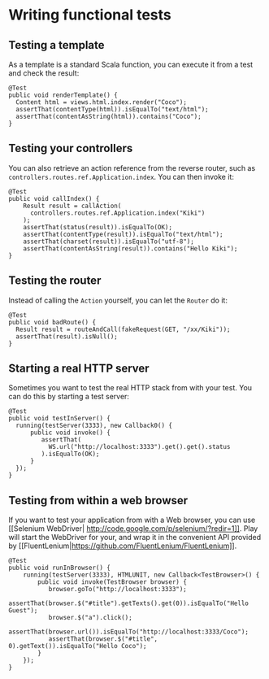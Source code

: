 # Writing functional tests

## Testing a template

As a template is a standard Scala function, you can execute it from a test and check the result:

```
@Test
public void renderTemplate() {
  Content html = views.html.index.render("Coco");
  assertThat(contentType(html)).isEqualTo("text/html");
  assertThat(contentAsString(html)).contains("Coco");
}
```

## Testing your controllers

You can also retrieve an action reference from the reverse router, such as `controllers.routes.ref.Application.index`. You can then invoke it:

```
@Test
public void callIndex() {
    Result result = callAction(
      controllers.routes.ref.Application.index("Kiki")
    );
    assertThat(status(result)).isEqualTo(OK);
    assertThat(contentType(result)).isEqualTo("text/html");
    assertThat(charset(result)).isEqualTo("utf-8");
    assertThat(contentAsString(result)).contains("Hello Kiki");
}
```

## Testing the router

Instead of calling the `Action` yourself, you can let the `Router` do it:

```
@Test
public void badRoute() {
  Result result = routeAndCall(fakeRequest(GET, "/xx/Kiki"));
  assertThat(result).isNull();
}
```

## Starting a real HTTP server

Sometimes you want to test the real HTTP stack from with your test. You can do this by starting a test server:

```
@Test
public void testInServer() {
  running(testServer(3333), new Callback0() {
      public void invoke() {
         assertThat(
           WS.url("http://localhost:3333").get().get().status
         ).isEqualTo(OK);
      }
  });
}
```

## Testing from within a web browser

If you want to test your application from with a Web browser, you can use [[Selenium WebDriver| http://code.google.com/p/selenium/?redir=1]]. Play will start the WebDriver for your, and wrap it in the convenient API provided by [[FluentLenium|https://github.com/FluentLenium/FluentLenium]].

```
@Test
public void runInBrowser() {
    running(testServer(3333), HTMLUNIT, new Callback<TestBrowser>() {
        public void invoke(TestBrowser browser) {
           browser.goTo("http://localhost:3333"); 
           assertThat(browser.$("#title").getTexts().get(0)).isEqualTo("Hello Guest");
           browser.$("a").click();
           assertThat(browser.url()).isEqualTo("http://localhost:3333/Coco");
           assertThat(browser.$("#title", 0).getText()).isEqualTo("Hello Coco");
        }
    });
}
```
